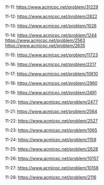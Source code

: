 
11-11: <https://www.acmicpc.net/problem/31229>

11-12: <https://www.acmicpc.net/problem/2822>

11-13: <https://www.acmicpc.net/problem/1026>

11-14: <https://www.acmicpc.net/problem/1244>    <https://www.acmicpc.net/problem/2563>    <https://www.acmicpc.net/problem/2635>

11-15: <https://www.acmicpc.net/problem/11723>

11-16: <https://www.acmicpc.net/problem/2217>

11-17: <https://www.acmicpc.net/problem/10610>

11-18: <https://www.acmicpc.net/problem/2960>

11-19: <https://www.acmicpc.net/problem/2491>

11-20: <https://www.acmicpc.net/problem/2477>

11-21: <https://www.acmicpc.net/problem/2564>

11-22: <https://www.acmicpc.net/problem/2527>

11-23: <https://www.acmicpc.net/problem/1065> 

11-24: <https://www.acmicpc.net/problem/1158> 

11-25: <https://www.acmicpc.net/problem/2628> 

11-26: <https://www.acmicpc.net/problem/10157> 

11-27: <https://www.acmicpc.net/problem/10158> 

11-28: <https://www.acmicpc.net/problem/2116> 

